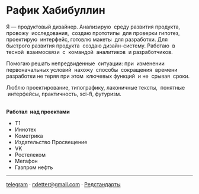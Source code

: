 # Рафик Хабибуллин

Я — продуктовый дизайнер. Анализирую &nbsp;среду развития продукта, провожу &nbsp;исследования, &nbsp;создаю прототипы &nbsp;для проверки гипотез, проектирую &nbsp;интерфейс, готовлю макеты &nbsp;для разработки. Для быстрого развития продукта &nbsp;создаю дизайн-систему. Работаю &nbsp;в тесной &nbsp;взаимосвязи &nbsp;с &nbsp;командой &nbsp;аналитиков &nbsp;и разработчиков.

Помогаю решать непредвиденные &nbsp;ситуации: при &nbsp;изменении первоначальных условий &nbsp;нахожу &nbsp;способы &nbsp;сокращения &nbsp;времени разработки не теряя при этом &nbsp;ключевых функций &nbsp;и не &nbsp;срывая &nbsp;сроки.

Люблю проектирование, типографику, лаконичные тексты, &nbsp;понятные &nbsp;интерфейсы, практичность, sci-fi, футуризм.<br/><br/>

**Работал &nbsp;над проектами**
- Т1
- Иннотех
- Кометрика
- Издательство Просвещение
- VK
- Ростелеком
- Мегафон
- Газпром нефть

---

[telegram](http://telegram.me/habibullin) · [rxletter@gmail.com](mailto:rxletter@gmail.com) · [Редстандарты](/es)

